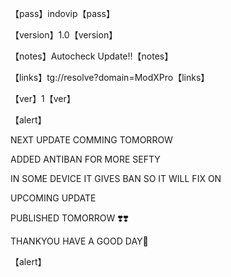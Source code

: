 【pass】indovip【pass】

【version】1.0【version】

【notes】Autocheck Update!!【notes】 

【links】tg://resolve?domain=ModXPro【links】

【ver】1【ver】

【alert】

NEXT UPDATE COMMING TOMORROW 

ADDED ANTIBAN FOR MORE SEFTY

IN SOME DEVICE IT GIVES BAN SO IT WILL FIX ON

UPCOMING UPDATE

PUBLISHED TOMORROW ❣️❣️

THANKYOU HAVE A GOOD DAY🌹

【alert】
